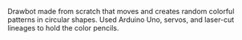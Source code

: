Drawbot made from scratch that moves and creates random colorful patterns in circular shapes. Used Arduino Uno, servos, and laser-cut lineages to hold the color pencils.
